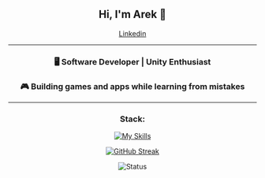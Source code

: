 <div align="center">
  
## Hi, I'm Arek 👋

[Linkedin](https://www.linkedin.com/in/arkadiusz-kasztelan-943325269/)

---
<div align="center">

### 🖥️ Software Developer | Unity Enthusiast  
### 🎮 Building games and apps while learning from mistakes  

</div>

---
<div align="center">
  
### Stack:
[![My Skills](https://skillicons.dev/icons?i=java,spring,cs,unity,git,php,docker,postgres,symfony)](https://skillicons.dev)

[![GitHub Streak](https://github-readme-streak-stats.herokuapp.com?user=malpish0n&theme=transparent&hide_border=true&short_numbers=true&date_format=j%2Fn%5B%2FY%5D)](https://git.io/streak-stats)

![Status](https://img.shields.io/badge/currently-online-brightgreen?style=flat-square)

</div>

